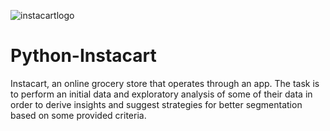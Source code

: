  ![instacartlogo](https://github.com/user-attachments/assets/5409ba74-5697-4572-8a81-7ffaaa8a06c9)
# Python-Instacart
Instacart, an online grocery store that operates through an app. The task is to perform an initial data and exploratory analysis of some of their data in order to derive insights and suggest strategies for better segmentation based on some provided criteria. 
